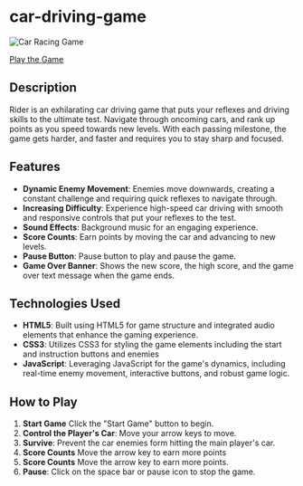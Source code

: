 # car-driving-game

![Car Racing Game](https://github.com/anitacoder/car-driving-game/assets/3197630/613cd9c4-3e38-4b5b-9baf-33bb56010276)

[Play the Game](https://anitacoder.github.io/car-driving-game/)

## Description 
Rider is an exhilarating car driving game that puts your reflexes and driving skills to the ultimate test. Navigate through oncoming cars, and rank up points as you speed towards new levels. With each passing milestone, the game gets harder, and faster and requires you to stay sharp and focused.

## Features 

- **Dynamic Enemy Movement**: Enemies move downwards, creating a constant challenge and requiring quick reflexes to navigate through. 
- **Increasing Difficulty**: Experience high-speed car driving with smooth and responsive controls that put your reflexes to the test.
- **Sound Effects**: Background music for an engaging experience.
- **Score Counts**: Earn points by moving the car and advancing to new levels. 
- **Pause Button**: Pause button to play and pause the game.
- **Game Over Banner**: Shows the new score, the high score, and the game over text message when the game ends.

## Technologies Used

- **HTML5**: Built using HTML5 for game structure and integrated audio elements that enhance the gaming experience.
- **CSS3**: Utilizes CSS3 for styling the game elements including the start and instruction buttons and enemies
- **JavaScript**: Leveraging JavaScript for the game's dynamics, including real-time enemy movement, interactive buttons, and robust game logic.

## How to Play

1. **Start Game** Click the "Start Game" button to begin.
2. **Control the Player's Car**: Move your arrow keys to move.
3. **Survive**: Prevent the car enemies form hitting the main player's car.
4. **Score Counts** Move the arrow key to earn more points
4. **Score Counts** Move the arrow key to earn more points.
5. **Pause**: Click on the space bar or pause icon to stop the game.
